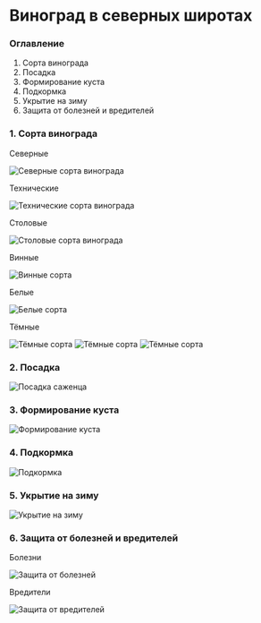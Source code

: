 # Виноград в северных широтах

### Оглавление

1. Сорта винограда
1. Посадка
1. Формирование куста
1. Подкормка
1. Укрытие на зиму
1. Защита от болезней и вредителей

### 1. Сорта винограда

Северные

![Северные сорта винограда](https://img-fotki.yandex.ru/get/6401/52295072.13/0_7e68e_a3a2a14d_XXXL.jpg)


Технические

![Технические сорта винограда](https://gidfermer.com/wp-content/uploads/2017/05/sorta-vinograda.jpg)

Столовые

![Столовые сорта винограда](https://encrypted-tbn0.gstatic.com/images?q=tbn:ANd9GcSglCn67KIOJJunBIURbYCNOEgusMnYpGBmLCM3KcF-d9jk98_Y_M7bWnSr2pJXfQUdegE&usqp=CAU)

Винные

![Винные сорта](https://www.fermerok.info/wp-content/uploads/2019/02/CHernyj-vinnyj-vinograd.jpg)

Белые

![Белые сорта](https://encrypted-tbn0.gstatic.com/images?q=tbn:ANd9GcSixh6h2tk1oDSlF1fHc5GfMg2AFmXCRFEbsDCpyEyfO0EYZmmb8pWslt4Vtvb7Ch9e9Vw&usqp=CAU)

Тёмные

![Тёмные сорта](https://fermerok.info/wp-content/uploads/2019/01/Stolovye-sorta-chernogo-vinograda.jpg)
![Тёмные сорта](https://www.fermerok.info/wp-content/uploads/2019/01/Bessemyannye-sorta-chernogo-vinograda.jpg)
![Тёмные сорта](https://www.fermerok.info/wp-content/uploads/2019/01/Vinnye-sorta-chernogo-vinograda.jpg)

### 2. Посадка

![Посадка саженца](https://grodno.plodopitomnik-sad.by/upload/resize_cache/webp/upload/medialibrary/c09/htreheth.webp)

### 3. Формирование куста

![Формирование куста](https://images.prom.ua/956536913_956536913.jpg?PIMAGE_ID=956536913)

### 4. Подкормка

![Подкормка](https://i.siteapi.org/0I92X122cPg0g1NEe1djUIzgpXA=/0x0:960x720/d1e6528143b978a.ru.s.siteapi.org/img/72syfywi1q80kcgk0g0gcw40c4w444)

### 5. Укрытие на зиму

![Укрытие на зиму](https://ogorodok.com/sites/default/files/inline-images/less1711.gif)

### 6. Защита от болезней и вредителей

Болезни

![Защита от болезней](https://hozvo.ru/photos/storage/bitrix/upload/medialibrary/af7/snimok-ekrana-2015_06_02-v-14.02.10.png)

Вредители

![Защита от вредителей](https://hozvo.ru/photos/storage/bitrix/upload/medialibrary/391/snimok-ekrana-2015_06_02-v-14.02.27.png)